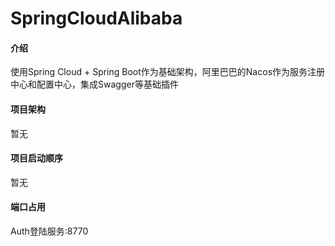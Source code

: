 # SpringCloudAlibaba

#### 介绍
使用Spring Cloud + Spring Boot作为基础架构，阿里巴巴的Nacos作为服务注册中心和配置中心，集成Swagger等基础插件  
#### 项目架构
暂无
#### 项目启动顺序
暂无	
#### 端口占用
Auth登陆服务:8770  

